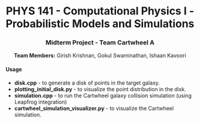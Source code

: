 # <center> PHYS 141 - Computational Physics I - Probabilistic Models and Simulations</center>

### <center>Midterm Project - Team Cartwheel A</center>

**<center>Team Members:** Girish Krishnan, Gokul Swaminathan, Ishaan Kavoori</center>

#### Usage

* **disk.cpp** - to generate a disk of points in the target galaxy.
* **plotting_initial_disk.py** - to visualize the point distribution in the disk.
*  **simulation.cpp** - to run the Cartwheel galaxy collision simulation (using Leapfrog integration)
*  **cartwheel_simulation_visualizer.py** - to visualize the Cartwheel simulation.